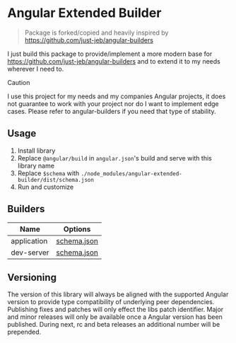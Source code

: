 # Angular Extended Builder

<!-- Intro section should stay in line with root readme -->

> Package is forked/copied and heavily inspired by https://github.com/just-jeb/angular-builders

I just build this package to provide/implement a more modern base for https://github.com/just-jeb/angular-builders and to extend it to my needs wherever I need to.

> [!CAUTION]
> I use this project for my needs and my companies Angular projects, it does not guarantee to work with your project nor do I want to implement edge cases. Please refer to angular-builders if you need that type of stability.

## Usage

1. Install library
2. Replace `@angular/build` in `angular.json`'s build and serve with this library name
3. Replace `$schema` with `./node_modules/angular-extended-builder/dist/schema.json`
4. Run and customize

## Builders

| Name        | Options                                      |
| ----------- | -------------------------------------------- |
| application | [schema.json](./src/application/schema.json) |
| dev-server  | [schema.json](./src/dev-server/schema.json)  |

## Versioning

The version of this library will always be aligned with the supported Angular version to provide type compatibility of underlying peer dependencies. Publishing fixes and patches will only effect the libs patch identifier. Major and minor releases will only be available once a Angular version has been published. During next, rc and beta releases an additional number will be prepended.
